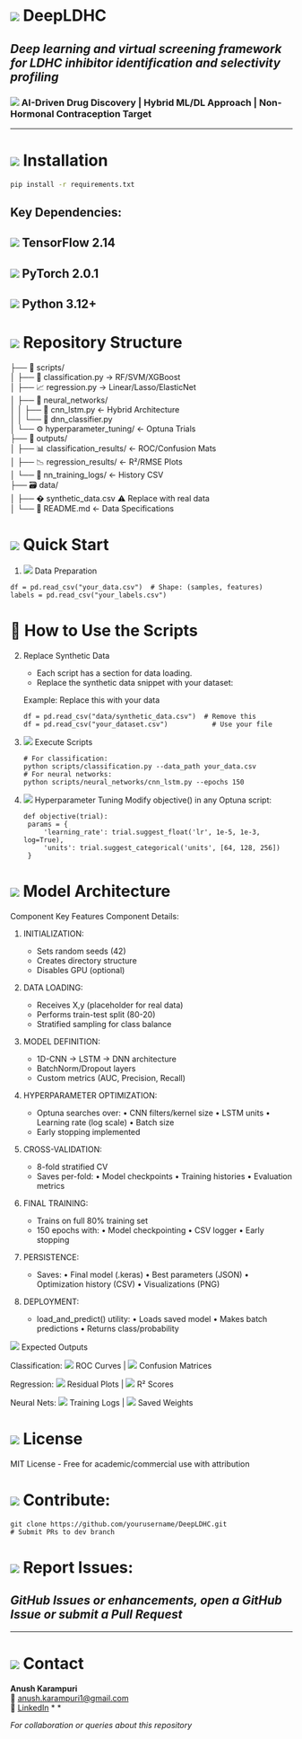 # <img src="https://img.icons8.com/color/48/000000/test-tube.png"/> DeepLDHC  
## *Deep learning and virtual screening framework for LDHC inhibitor identification and selectivity profiling*  
### <img src="https://img.icons8.com/fluency/24/000000/artificial-intelligence.png"/> AI-Driven Drug Discovery |  Hybrid ML/DL Approach |  Non-Hormonal Contraception Target  

---

# <img src="https://img.icons8.com/color/30/000000/installer.png"/> Installation  
```bash
pip install -r requirements.txt
```


## Key Dependencies:
## <img src="https://img.icons8.com/color/14/000000/tensorflow.png"/> TensorFlow 2.14
## <img src="https://img.icons8.com/color/14/000000/pytorch.png"/> PyTorch 2.0.1
## <img src="https://img.icons8.com/color/14/000000/python.png"/> Python 3.12+

# <img src="https://img.icons8.com/color/30/000000/folder-invoices.png"/> Repository Structure

├── 📂 scripts/  
│   ├── 🐍 classification.py        → RF/SVM/XGBoost  
│   ├── 📈 regression.py            → Linear/Lasso/ElasticNet  
│   ├── 🧠 neural_networks/         
│   │   ├── 🔄 cnn_lstm.py          ← Hybrid Architecture  
│   │   └── 🎯 dnn_classifier.py    
│   └── ⚙️ hyperparameter_tuning/   ← Optuna Trials  
├── 📂 outputs/  
│   ├── 📊 classification_results/  ← ROC/Confusion Mats  
│   ├── 📉 regression_results/      ← R²/RMSE Plots  
│   └── 📜 nn_training_logs/        ← History CSV  
├── 🗃️ data/  
│   ├── � synthetic_data.csv        ⚠️ Replace with real data  
│   └── 📝 README.md                ← Data Specifications  

# <img src="https://img.icons8.com/color/30/000000/rocket.png"/> Quick Start
1. <img src="https://img.icons8.com/color/20/000000/data-configuration.png"/> Data Preparation
```   
df = pd.read_csv("your_data.csv")  # Shape: (samples, features)
labels = pd.read_csv("your_labels.csv") 
```
# 🚀 How to Use the Scripts
2. Replace Synthetic Data

    * Each script has a section for data loading.
    * Replace the synthetic data snippet with your dataset:
  
   Example: Replace this with your data
   ```
   df = pd.read_csv("data/synthetic_data.csv")  # Remove this  
   df = pd.read_csv("your_dataset.csv")           # Use your file
   ```
3. <img src="https://img.icons8.com/color/20/000000/console.png"/> Execute Scripts
   ```
   # For classification:
   python scripts/classification.py --data_path your_data.csv
   # For neural networks:
   python scripts/neural_networks/cnn_lstm.py --epochs 150
   ```

4. <img src="https://img.icons8.com/color/20/000000/tuning-fork.png"/> Hyperparameter Tuning
   Modify objective() in any Optuna script:
   ```
   def objective(trial):
    params = {
        'learning_rate': trial.suggest_float('lr', 1e-5, 1e-3, log=True),
        'units': trial.suggest_categorical('units', [64, 128, 256])
    }
   ```
   
# <img src="https://img.icons8.com/color/30/000000/architecture.png"/> Model Architecture
Component	Key Features
Component Details:
1. INITIALIZATION:
   - Sets random seeds (42)
   - Creates directory structure
   - Disables GPU (optional)

2. DATA LOADING:
   - Receives X,y (placeholder for real data)
   - Performs train-test split (80-20)
   - Stratified sampling for class balance

3. MODEL DEFINITION:
   - 1D-CNN → LSTM → DNN architecture
   - BatchNorm/Dropout layers
   - Custom metrics (AUC, Precision, Recall)

4. HYPERPARAMETER OPTIMIZATION:
   - Optuna searches over:
     • CNN filters/kernel size
     • LSTM units
     • Learning rate (log scale)
     • Batch size
   - Early stopping implemented

5. CROSS-VALIDATION:
   - 8-fold stratified CV
   - Saves per-fold:
     • Model checkpoints
     • Training histories
     • Evaluation metrics

6. FINAL TRAINING:
   - Trains on full 80% training set
   - 150 epochs with:
     • Model checkpointing
     • CSV logger
     • Early stopping

7. PERSISTENCE:
   - Saves:
     • Final model (.keras)
     • Best parameters (JSON)
     • Optimization history (CSV)
     • Visualizations (PNG)

8. DEPLOYMENT:
   - load_and_predict() utility:
     • Loads saved model
     • Makes batch predictions
     • Returns class/probability

<img src="https://img.icons8.com/color/30/000000/experimental-chemistry.png"/> Expected Outputs

Classification:
<img src="https://img.icons8.com/color/20/000000/roc-curve.png"/> ROC Curves | <img src="https://img.icons8.com/color/20/000000/confusion-matrix.png"/> Confusion Matrices

Regression:
<img src="https://img.icons8.com/color/20/000000/line-chart.png"/> Residual Plots | <img src="https://img.icons8.com/color/20/000000/r2.png"/> R² Scores

Neural Nets:
<img src="https://img.icons8.com/color/20/000000/training.png"/> Training Logs | <img src="https://img.icons8.com/color/20/000000/model.png"/> Saved Weights


# <img src="https://img.icons8.com/color/30/000000/mit-license.png"/> License

MIT License - Free for academic/commercial use with attribution

# <img src="https://img.icons8.com/color/20/000000/github.png"/> Contribute:

```
git clone https://github.com/yourusername/DeepLDHC.git  
# Submit PRs to dev branch
```

# <img src="https://img.icons8.com/color/20/000000/bug.png"/> Report Issues:
## *GitHub Issues or enhancements, open a GitHub Issue or submit a Pull Request*

---

# <img src="https://img.icons8.com/color/30/000000/contacts.png"/> Contact  
**Anush Karampuri**  
📧 [anush.karampuri1@gmail.com](mailto:anush.karampuri1@gmail.com)   
💼 [LinkedIn](#) *  *  

*For collaboration or queries about this repository*  
